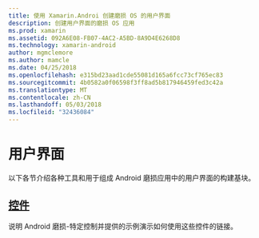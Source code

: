 ```yaml
---
title: 使用 Xamarin.Androi 创建磨损 OS 的用户界面
description: 创建用户界面的磨损 OS 应用
ms.prod: xamarin
ms.assetid: 092A6E08-FB07-4AC2-A5BD-8A9D4E6268D8
ms.technology: xamarin-android
author: mgmclemore
ms.author: mamcle
ms.date: 04/25/2018
ms.openlocfilehash: e315bd23aad1cde55081d165a6fcc73cf765ec83
ms.sourcegitcommit: 4b0582a0f06598f3ff8ad5b817946459fed3c42a
ms.translationtype: MT
ms.contentlocale: zh-CN
ms.lasthandoff: 05/03/2018
ms.locfileid: "32436084"
---
```

# <a name="user-interface"></a>用户界面

以下各节介绍各种工具和用于组成 Android 磨损应用中的用户界面的构建基块。
 
##  <a name="controlsandroidwearuser-interfacecontrolsindexmd"></a>[控件](~/android/wear/user-interface/controls/index.md)

说明 Android 磨损-特定控制并提供的示例演示如何使用这些控件的链接。
